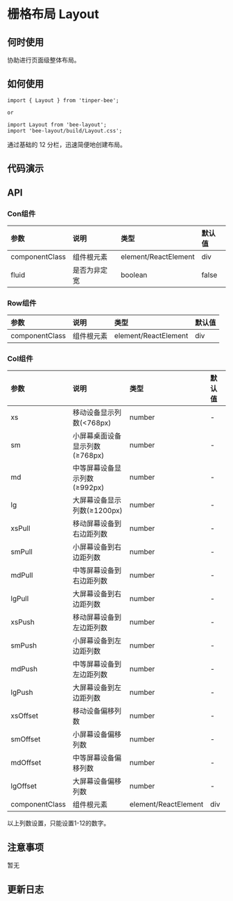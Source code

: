 # 栅格布局 Layout 

## 何时使用
协助进行页面级整体布局。

## 如何使用

```
import { Layout } from 'tinper-bee';

or

import Layout from 'bee-layout';
import 'bee-layout/build/Layout.css';

```
通过基础的 12 分栏，迅速简便地创建布局。

## 代码演示

## API

### Con组件

|参数|说明|类型|默认值|
|:--|:----|:---|:----|
|componentClass|组件根元素|element/ReactElement|div|
|fluid|是否为非定宽|boolean|false|

### Row组件

|参数|说明|类型|默认值|
|:--|:----|:---|:----|
|componentClass|组件根元素|element/ReactElement|div|

### Col组件

|参数|说明|类型|默认值|
|:--|:----|:---|:----|
|xs|移动设备显示列数(<768px)|number|-|
|sm|小屏幕桌面设备显示列数(≥768px)|number|-|
|md|中等屏幕设备显示列数(≥992px)|number|-|
|lg|大屏幕设备显示列数(≥1200px)|number|-|
|xsPull|移动屏幕设备到右边距列数|number|-|
|smPull|小屏幕设备到右边距列数|number|-|
|mdPull|中等屏幕设备到右边距列数|number|-|
|lgPull|大屏幕设备到右边距列数|number|-|
|xsPush|移动屏幕设备到左边距列数|number|-|
|smPush|小屏幕设备到左边距列数|number|-|
|mdPush|中等屏幕设备到左边距列数|number|-|
|lgPush|大屏幕设备到左边距列数|number|-|
|xsOffset|移动设备偏移列数|number|-|
|smOffset|小屏幕设备偏移列数|number|-|
|mdOffset|中等屏幕设备偏移列数|number|-|
|lgOffset|大屏幕设备偏移列数|number|-|
|componentClass|组件根元素|element/ReactElement|div|

以上列数设置，只能设置1-12的数字。

## 注意事项

暂无

## 更新日志
